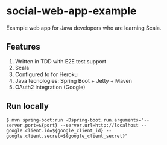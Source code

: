 # social-web-app-example
Example web app for Java developers who are learning Scala. 

## Features

1. Written in TDD with E2E test support
2. Scala
3. Configured to for Heroku
4. Java tecnologies: Spring Boot + Jetty + Maven
5. OAuth2 integration (Google)

## Run locally
```$bash
$ mvn spring-boot:run -Dspring-boot.run.arguments="--server.port=${port} --server.url=http://localhost --google.client.id=${google_client_id} --google.client.secret=${google_client_secret}" 
```
